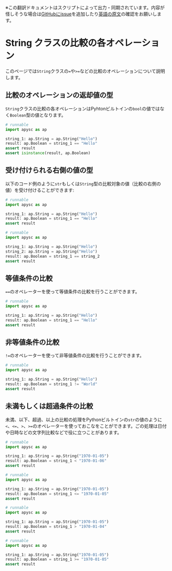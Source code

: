 <span class="inconspicuous-txt">※この翻訳ドキュメントはスクリプトによって出力・同期されています。内容が怪しそうな場合は<a href="https://github.com/simon-ritchie/apysc/issues" target="_blank">GitHubにissue</a>を追加したり[英語の原文](https://simon-ritchie.github.io/apysc/en/string_comparison_operations.html)の確認をお願いします。</span>

# String クラスの比較の各オペレーション

このページでは`String`クラスの`=`や`>=`などの比較のオペレーションについて説明します。

## 比較のオペレーションの返却値の型

`String`クラスの比較の各オペレーションはPyhtonビルトインの`bool`の値ではなく`Boolean`型の値となります。

```py
# runnable
import apysc as ap

string_1: ap.String = ap.String("Hello")
result: ap.Boolean = string_1 == "Hello"
assert result
assert isinstance(result, ap.Boolean)
```

## 受け付けられる右側の値の型

以下のコード例のように`str`もしくは`String`型の比較対象の値（比較の右側の値）を受け付けることができます:

```py
# runnable
import apysc as ap

string_1: ap.String = ap.String("Hello")
result: ap.Boolean = string_1 == "Hello"
assert result
```

```py
# runnable
import apysc as ap

string_1: ap.String = ap.String("Hello")
string_2: ap.String = ap.String("Hello")
result: ap.Boolean = string_1 == string_2
assert result
```

## 等値条件の比較

`==`のオペレーターを使って等値条件の比較を行うことができます。

```py
# runnable
import apysc as ap

string_1: ap.String = ap.String("Hello")
result: ap.Boolean = string_1 == "Hello"
assert result
```

## 非等値条件の比較

`!=`のオペレーターを使って非等値条件の比較を行うことができます。

```py
# runnable
import apysc as ap

string_1: ap.String = ap.String("Hello")
result: ap.Boolean = string_1 != "World"
assert result
```

## 未満もしくは超過条件の比較

未満、以下、超過、以上の比較の処理をPythonビルトインの`str`の値のように`<`、`<=`、`>`、`>=`のオペレーターを使っておこなをことができます。ごの処理は日付や日時などの文字列比較などで役に立つことがあります。

```py
# runnable
import apysc as ap

string_1: ap.String = ap.String("1970-01-05")
result: ap.Boolean = string_1 < "1970-01-06"
assert result
```

```py
# runnable
import apysc as ap

string_1: ap.String = ap.String("1970-01-05")
result: ap.Boolean = string_1 <= "1970-01-05"
assert result
```

```py
# runnable
import apysc as ap

string_1: ap.String = ap.String("1970-01-05")
result: ap.Boolean = string_1 > "1970-01-04"
assert result
```

```py
# runnable
import apysc as ap

string_1: ap.String = ap.String("1970-01-05")
result: ap.Boolean = string_1 >= "1970-01-05"
assert result
```